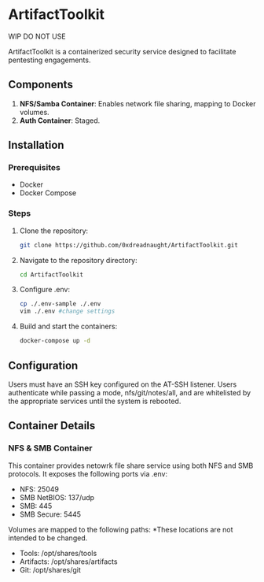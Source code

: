 # ArtifactToolkit

WIP DO NOT USE

ArtifactToolkit is a containerized security service designed to facilitate pentesting engagements. 

## Components

1. **NFS/Samba Container**: Enables network file sharing, mapping to Docker volumes.
2. **Auth Container**: Staged.

## Installation

### Prerequisites

- Docker
- Docker Compose

### Steps

1. Clone the repository:
   ```bash
   git clone https://github.com/0xdreadnaught/ArtifactToolkit.git
   ```

2. Navigate to the repository directory:
   ```bash
   cd ArtifactToolkit
   ```

3. Configure .env:
   ```bash
   cp ./.env-sample ./.env
   vim ./.env #change settings
   ```

4. Build and start the containers:
   ```bash
   docker-compose up -d
   ```

## Configuration

Users must have an SSH key configured on the AT-SSH listener. Users authenticate while passing a mode, nfs/git/notes/all, and 
are whitelisted by the appropriate services until the system is rebooted. 

## Container Details

### NFS & SMB Container

This container provides netowrk file share service using both NFS and SMB protocols. It exposes the following ports via .env:

- NFS: 25049
- SMB NetBIOS: 137/udp
- SMB: 445
- SMB Secure: 5445

Volumes are mapped to the following paths:
*These locations are not intended to be changed.

- Tools: /opt/shares/tools
- Artifacts: /opt/shares/artifacts
- Git: /opt/shares/git

